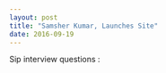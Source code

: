 ```yaml
---
layout: post
title: "Samsher Kumar, Launches Site"
date: 2016-09-19
---
```

Sip interview questions :
